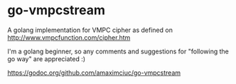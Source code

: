 # go-vmpcstream

A golang implementation for VMPC cipher as defined on http://www.vmpcfunction.com/cipher.htm

I'm a golang beginner, so any comments and suggestions for "following the go way" are appreciated :)

https://godoc.org/github.com/amaximciuc/go-vmpcstream
